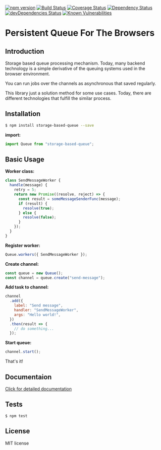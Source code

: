 [![npm version](https://badge.fury.io/js/storage-based-queue.svg)](https://badge.fury.io/js/storage-based-queue)
[![Build Status](https://travis-ci.org/atayahmet/storage-based-queue.svg?branch=v0.0.5-beta5)](https://travis-ci.org/atayahmet/storage-based-queue)
[![Coverage Status](https://coveralls.io/repos/github/atayahmet/storage-based-queue/badge.svg?branch=master)](https://coveralls.io/github/atayahmet/storage-based-queue?branch=master)
[![Dependency Status](https://img.shields.io/david/atayahmet/storage-based-queue.svg?style=flat-square)](https://david-dm.org/atayahmet/storage-based-queue)
[![devDependencies Status](https://david-dm.org/atayahmet/storage-based-queue/dev-status.svg)](https://david-dm.org/atayahmet/storage-based-queue?type=dev)
[![Known Vulnerabilities](https://snyk.io/test/github/atayahmet/storage-based-queue/badge.svg)](https://snyk.io/test/github/atayahmet/storage-based-queue)

# Persistent Queue For The Browsers

## Introduction

Storage based queue processing mechanism. Today, many backend technology is a simple derivative of the queuing systems used in the browser environment.

You can run jobs over the channels as asynchronous that saved regularly.

This library just a solution method for some use cases. Today, there are different technologies that fulfill the similar process.

## Installation

```sh
$ npm install storage-based-queue --save
```

**import:**

```javascript
import Queue from "storage-based-queue";
```

## Basic Usage

**Worker class:**

```javascript
class SendMessageWorker {
  handle(message) {
    retry = 5;
    return new Promise((resolve, reject) => {
      const result = someMessageSenderFunc(message);
      if (result) {
        resolve(true);
      } else {
        resolve(false);
      }
    });
  }
}
```

**Register worker:**

```javascript
Queue.workers({ SendMessageWorker });
```

**Create channel:**

```javascript
const queue = new Queue();
const channel = queue.create("send-message");
```

**Add task to channel:**

```javascript
channel
  .add({
    label: "Send message",
    handler: "SendMessageWorker",
    args: "Hello world!",
  })
  .then(result => {
    // do something...
  });
```

**Start queue:**

```javascript
channel.start();
```

That's it!

## Documentaion

[Click for detailed documentation](https://github.com/atayahmet/storage-based-queue/wiki/Quick-Start)

## Tests

```ssh
$ npm test
```

## License

MIT license
